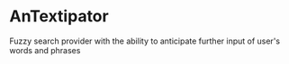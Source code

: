 # AnTextipator
Fuzzy search provider with the ability to anticipate further input of user's words and phrases
